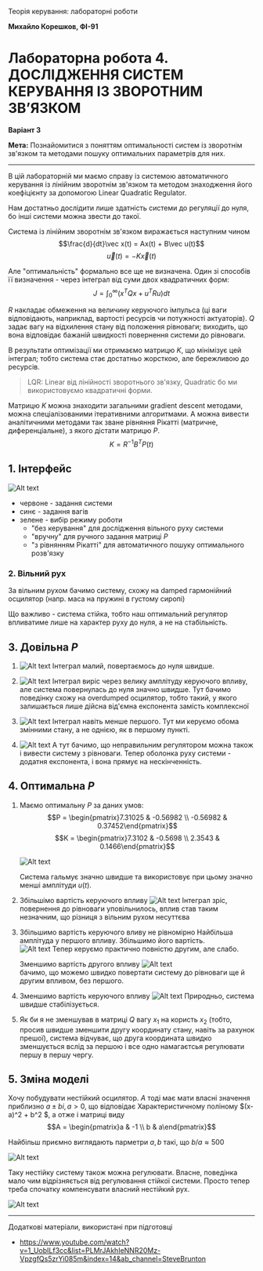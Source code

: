 Теорія керування: лабораторні роботи

**Михайло Корешков, ФІ-91**

# Лабораторна робота 4. ДОСЛІДЖЕННЯ СИСТЕМ КЕРУВАННЯ ІЗ ЗВОРОТНИМ ЗВ’ЯЗКОМ
**Варіант 3**

**Мета:** Познайомитися з поняттям оптимальності систем із зворотнім зв'язком та методами пошуку оптимальних параметрів для них.

---

В цій лабораторній ми маємо справу із системою автоматичного керування із лінійним зворотнім зв'язком та методом знаходження його коефіцієнту за допомогою Linear Quadratic Regulator. 

Нам достатньо дослідити лише здатність системи до регуляції до нуля, бо інші системи можна звести до такої.

Система із лінійним зворотнім зв'язком виражається наступним чином
$$\frac{d}{dt}\vec x(t) = Ax(t) + B\vec u(t)$$
$$\vec u(t) = -K\vec x(t)$$

Але "оптимальність" формально все ще не визначена. Один зі способів її визначення - через інтеграл від суми двох квадратичних форм:
$$J = \int_0^\infty \left(x^TQx + u^TRu\right)dt$$

$R$ накладає обмеження на величину керуючого імпульса (ці ваги відповідають, наприклад, вартості ресурсів чи потужності актуаторів). 
$Q$ задає вагу на відхилення стану від положення рівноваги; виходить, що вона відповідає бажаній швидкості повернення системи до рівноваги.

В результати оптимізації ми отримаємо матрицю $K$, що мінімізує цей інтеграл; тобто система стає достатньо жорсткою, але бережливою до ресурсів.

> LQR: Linear від лінійності зворотнього зв'язку, Quadratic бо ми використовуємо квадратичні форми.

Матрицю $K$ можна знаходити загальними gradient descent методами, можна спеціалізованими ітеративними алгоритмами. А можна вивести аналітичними методами так зване рівняння Рікатті (матричне, диференціальне), з якого дістати матрицю $P$.
$$K = R^{-1}B^TP(t)$$

## 1. Інтерфейс
![Alt text](interface.png)   
- червоне - задання системи
- синє - задання вагів
- зелене - вибір режиму роботи
    - "без керування" для дослідження вільного руху системи
    - "вручну" для ручного задання матриці $P$
    - "з рівнянням Рікатті" для автоматичного пошуку оптимального розв'язку

### 2. Вільний рух
За вільним рухом бачимо систему, схожу на damped гармонійний осцилятор (напр. маса на пружині в густому сиропі)

Що важливо - система стійка, тобто наш оптимальний регулятор впливатиме лише на характер руху до нуля, а не на стабільність.

## 3. Довільна $P$

1. ![Alt text](a.png)
Інтеграл малий, повертаємось до нуля швидше.

2. ![Alt text](a2.png)
Інтеграл виріс через велику амплітуду керуючого впливу, але система повернулась до нуля значно швидше. Тут бачимо поведінку схожу на overdumped осцилятор, тобто такий, у якого залишається лише дійсна від'ємна експонента замість комплексної

3. ![Alt text](a3.png)
Інтеграл навіть менше першого. Тут ми керуємо обома змінними стану, а не однією, як в першому пункті.

4. ![Alt text](a4.png)
А тут бачимо, що неправильним регулятором можна також і вивести систему з рівноваги. Тепер оболонка руху системи - додатня експонента, і вона прямує на нескінченність.

## 4. Оптимальна $P$
1. Маємо оптимальну $P$ за даних умов:
    $$P = \begin{pmatrix}7.31025 & -0.56982 \\ -0.56982 & 0.37452\end{pmatrix}$$
    $$K = \begin{pmatrix}7.3102 & -0.5698 \\
    2.3543 & 0.1466\end{pmatrix}$$

    ![Alt text](r.png)

    Система гальмує значно швидше та використовує при цьому значно менші амплітуди $u(t)$.

2. Збільшімо вартість керуючого впливу
    ![Alt text](Screenshot_1.png)
    Інтеграл зріс, повернення до рівноваги уповільнилось, вплив став таким незначним, що різниця з вільним рухом несуттєва

3. Збільшимо вартість керуючого вливу не рівномірно
    Найбільша амплітуда у першого впливу. Збільшимо його вартість.  
    ![Alt text](Screenshot_2.png)
    Тепер керуємо практично повністю другим, але слабо.  

    Зменшимо вартість другого впливу
    ![Alt text](Screenshot_3.png)  
    бачимо, що можемо швидко повертати систему до рівноваги ще й другим впливом, без першого.

4. Зменшимо вартість керуючого впливу
    ![Alt text](Screenshot_4.png)
    Природньо, система швидше стабілізується.

5. Як би я не зменшував в матриці $Q$ вагу $x_1$ на користь $x_2$ (тобто, просив швидше зменшити другу координату стану, навіть за рахунок прешої), система відчуває, що друга координата швидко зменшується вслід за першою і все одно намагаєтсья регулювати першу в першу чергу.

## 5. Зміна моделі
Хочу побудувати нестійкий осцилятор. 
$A$ тоді має мати власні значення приблизно $a \pm bi, a>0$, що відповідає Характеристичному поліному $(x-a)^2 + b^2 $, а отже і матриці виду 
$$A = \begin{pmatrix}a & -1 \\ b & a\end{pmatrix}$$

Найбільш приємно виглядають парметри $a,b$ такі, що $b / a \approx 500$

![Alt text](Screenshot_5.png)

Таку нестійку систему також можна регулювати. Власне, поведінка мало чим відрізняється від регулювання стійкої системи. Просто тепер треба спочатку компенсувати власний нестійкий рух.

![Alt text](Screenshot_6.png)


---

Додаткові матеріали, використані при підготовці
- https://www.youtube.com/watch?v=1_UobILf3cc&list=PLMrJAkhIeNNR20Mz-VpzgfQs5zrYi085m&index=14&ab_channel=SteveBrunton